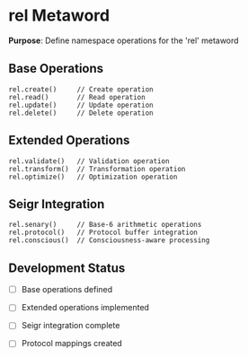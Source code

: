 # rel Metaword

**Purpose**: Define namespace operations for the 'rel' metaword

## Base Operations

```hyphos
rel.create()     // Create operation
rel.read()       // Read operation  
rel.update()     // Update operation
rel.delete()     // Delete operation
```

## Extended Operations

```hyphos
rel.validate()   // Validation operation
rel.transform()  // Transformation operation
rel.optimize()   // Optimization operation
```

## Seigr Integration

```hyphos
rel.senary()     // Base-6 arithmetic operations
rel.protocol()   // Protocol buffer integration
rel.conscious()  // Consciousness-aware processing
```

## Development Status

- [ ] Base operations defined
- [ ] Extended operations implemented  
- [ ] Seigr integration complete
- [ ] Protocol mappings created


